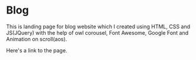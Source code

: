 # Blog

This is landing page for blog website which I created using HTML, CSS and JS(JQuery) with the help of owl corousel, Font Awesome, Google Font and Animation on scroll(aos).

Here's a link to the page.
